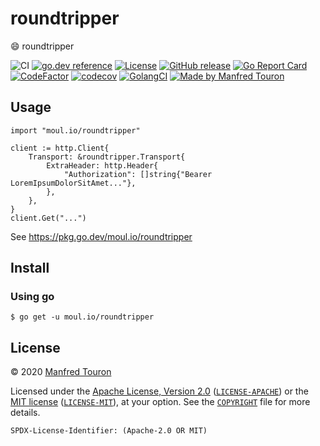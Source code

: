 # roundtripper

:smile: roundtripper

![CI](https://github.com/moul/roundtripper/workflows/CI/badge.svg)
[![go.dev reference](https://img.shields.io/badge/go.dev-reference-007d9c?logo=go&logoColor=white)](https://pkg.go.dev/moul.io/roundtripper)
[![License](https://img.shields.io/badge/license-Apache--2.0%20%2F%20MIT-%2397ca00.svg)](https://github.com/moul/roundtripper/blob/master/COPYRIGHT)
[![GitHub release](https://img.shields.io/github/release/moul/roundtripper.svg)](https://github.com/moul/roundtripper/releases)
[![Go Report Card](https://goreportcard.com/badge/moul.io/roundtripper)](https://goreportcard.com/report/moul.io/roundtripper)
[![CodeFactor](https://www.codefactor.io/repository/github/moul/roundtripper/badge)](https://www.codefactor.io/repository/github/moul/roundtripper)
[![codecov](https://codecov.io/gh/moul/roundtripper/branch/master/graph/badge.svg)](https://codecov.io/gh/moul/roundtripper)
[![GolangCI](https://golangci.com/badges/github.com/moul/roundtripper.svg)](https://golangci.com/r/github.com/moul/roundtripper)
[![Made by Manfred Touron](https://img.shields.io/badge/made%20by-Manfred%20Touron-blue.svg?style=flat)](https://manfred.life/)


## Usage

```golang
import "moul.io/roundtripper"

client := http.Client{
    Transport: &roundtripper.Transport{
        ExtraHeader: http.Header{
            "Authorization": []string{"Bearer LoremIpsumDolorSitAmet..."},
        },
    },
}
client.Get("...")
```

See https://pkg.go.dev/moul.io/roundtripper

## Install

### Using go

```console
$ go get -u moul.io/roundtripper
```

## License

© 2020 [Manfred Touron](https://manfred.life)

Licensed under the [Apache License, Version 2.0](https://www.apache.org/licenses/LICENSE-2.0) ([`LICENSE-APACHE`](LICENSE-APACHE)) or the [MIT license](https://opensource.org/licenses/MIT) ([`LICENSE-MIT`](LICENSE-MIT)), at your option. See the [`COPYRIGHT`](COPYRIGHT) file for more details.

`SPDX-License-Identifier: (Apache-2.0 OR MIT)`
